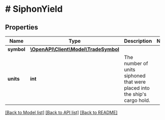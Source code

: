 # # SiphonYield

## Properties

Name | Type | Description | Notes
------------ | ------------- | ------------- | -------------
**symbol** | [**\OpenAPI\Client\Model\TradeSymbol**](TradeSymbol.md) |  |
**units** | **int** | The number of units siphoned that were placed into the ship&#39;s cargo hold. |

[[Back to Model list]](../../README.md#models) [[Back to API list]](../../README.md#endpoints) [[Back to README]](../../README.md)
